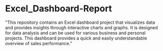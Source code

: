 # Excel_Dashboard-Report
"This repository contains an Excel dashboard project that visualizes data and provides insights through interactive charts and graphs. It is designed for data analysis and can be used for various business and personal projects. This dashboard provides a quick and easily understandable overview of sales performance."
